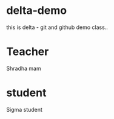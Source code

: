 # delta-demo
this is delta - git and github demo class..

# Teacher
Shradha mam

# student
Sigma student